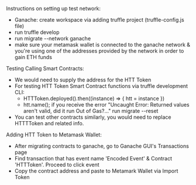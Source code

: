 Instructions on setting up test network:

- Ganache: create workspace via adding truffle project (truffle-config.js file)
- run truffle develop
- run migrate --network ganache
- make sure your metamask wallet is connected to the ganache network & you're using one of the addresses provided by the network in order to gain ETH funds

Testing Calling Smart Contracts:

- We would need to supply the address for the HTT Token
- For testing HTT Token Smart Contract functions via truffle development CLI:
  - HTTToken.deployed().then((instance) => { htt = instance })
  - htt.name(); if you receive the error "Uncaught Error: Returned values aren't valid, did it run Out of Gas?..." run migrate --reset
- You can test other contracts similarly, you would need to replace HTTTToken and related info.

Adding HTT Token to Metamask Wallet:

- After migrating contracts to ganache, go to Ganache GUI's Transactions page
- Find transaction that has event name 'Encoded Event' & Contract 'HTTToken'. Proceed to click event
- Copy the contract address and paste to Metamark Wallet via Import Token
